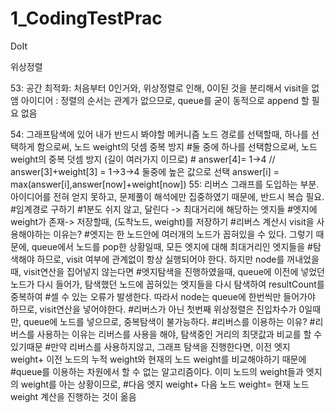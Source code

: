 # 1_CodingTestPrac
DoIt

위상정렬

53: 
공간 최적화: 처음부터 0인거와, 위상정렬로 인해, 0이된 것을 분리해서 visit을 없앰
아이디어 : 정렬의 순서는 관계가 없으므로, queue를 굳이 동적으로 append 할 필요 없음

54: 그래프탐색에 있어 내가 반드시 봐야할 메커니즘 노드 경로를 선택할때, 하나를 선택하게 함으로써, 노드 weight의 덧셈 중복 방지
#둘 중에 하나를 선택함으로써, 노드 weight의 중복 덧셈 방지 (길이 여러가지 이므로)
        # answer[4]= 1->4 // answer[3]+weight[3] = 1->3->4 둘중에 높은 값으로 선택
        answer[i] = max(answer[i],answer[now]+weight[now])
55: 리버스 그래프를 도입하는 부분. 아이디어를 전혀 얻지 못하고, 문제풀이 해석에만 집중하였기 때문에, 반드시 복습 필요.
#임계경로 구하기
#1분도 쉬지 않고, 달린다 -> 최대거리에 해당하는 엣지들 
#엣지에 weight가 존재-> 저장할때, (도착노드, weight)를 저장하기
#리버스 계산시 visit을 사용해야하는 이유는?
#엣지는 한 노드안에 여러개의 노드가 꼽혀있을 수 있다. 그렇기 때문에, queue에서 노드를 pop한 상황일때, 모든 엣지에 대해 최대거리인 엣지들을
#탐색해야 하므로, visit 여부에 관계없이 항상 실행되어야 한다. 하지만 node를 꺼내었을때, visit연산을 집어넣지 않는다면
#엣지탐색을 진행하였을때, queue에 이전에 넣었던 노드가 다시 들어가, 탐색했던 노드에 꼽혀있는 엣지들을 다시 탐색하여 resultCount를 중복하여
#셀 수 있는 오류가 발생한다. 따라서 node는 queue에 한번씩만 들어가야 하므로, visit연산을 넣어야한다.
#리버스가 아닌 첫번째 위상정렬은 진입차수가 0일때만, queue에 노드를 넣으므로, 중복탐색이 불가능하다.
#리버스를 이용하는 이유?
#리버스를 사용하는 이유는 리버스를 사용을 해야, 탐색중인 거리의 최댓값과 비교를 할 수 있기때문
#만약 리버스를 사용하지않고, 그래프 탐색을 진행한다면, 이전 엣지 weight+ 이전 노드의 누적 weight와 현재의 노드 weight를 비교해야하기 때문에
#queue를 이용하는 차원에서 할 수 없는 알고리즘이다. 이미 노드의 weight들과 엣지의 weight를 아는 상황이므로,
#다음 엣지 weight+ 다음 노드 weight= 현재 노드 weight 계산을 진행하는 것이 옮음
